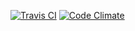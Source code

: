 [![Travis CI](https://img.shields.io/travis/b263/dgob-website/wordpress.svg)](https://travis-ci.org/b263/dgob-website)
[![Code Climate](https://codeclimate.com/github/b263/dgob-website/badges/gpa.svg)](https://codeclimate.com/github/b263/dgob-website)